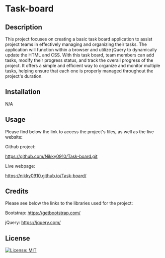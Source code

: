 # Task-board

## Description

This project focuses on creating a basic task board application to assist project teams in effectively managing and organizing their tasks. The application will function within a browser and utilize jQuery to dynamically update the HTML and CSS. With this task board, team members can add tasks, modify their progress status, and track the overall progress of the project. It offers a simple and efficient way to organize and monitor multiple tasks, helping ensure that each one is properly managed throughout the project's duration.

## Installation

N/A

## Usage

Please find below the link to access the project's files, as well as the live website:

Github project: 

https://github.com/Nikky0910/Task-board.git 

Live webpage: 

https://nikky0910.github.io/Task-board/

 

## Credits

Please see below the links to the libraries used for the project:

Bootstrap:
https://getbootstrap.com/

jQuery:
https://jquery.com/ 

## License

[![License: MIT](https://img.shields.io/badge/License-MIT-yellow.svg)](https://opensource.org/licenses/MIT)